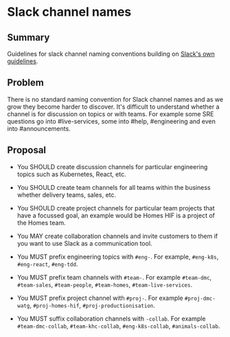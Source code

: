 # Slack channel names

## Summary

Guidelines for slack channel naming conventions building on [Slack's own guidelines](https://get.slack.help/hc/en-us/articles/217626408-Create-guidelines-for-channel-names).

## Problem

There is no standard naming convention for Slack channel names and as we grow they become harder to discover. It's difficult to understand whether a channel is for discussion on topics or with teams. For example some SRE questions go into #live-services, some into #help, #engineering and even into #announcements.

## Proposal

- You SHOULD create discussion channels for particular engineering topics such as Kubernetes, React, etc.
- You SHOULD create team channels for all teams within the business whether delivery teams, sales, etc.
- You SHOULD create project channels for particular team projects that have a focussed goal, an example would be Homes HIF is a project of the Homes team.
- You MAY create collaboration channels and invite customers to them if you want to use Slack as a communication tool.

- You MUST prefix engineering topics with `#eng-`. For example, `#eng-k8s`, `#eng-react`, `#eng-tdd`.
- You MUST prefix team channels with `#team-`. For example `#team-dmc`, `#team-sales`, `#team-people`, `#team-homes`, `#team-live-services`.
- You MUST prefix project channel with `#proj-`. For example `#proj-dmc-watg`, `#proj-homes-hif`, `#proj-productionisation`.
- You MUST suffix collaboration channels with `-collab`. For example `#team-dmc-collab`, `#team-khc-collab`, `#eng-k8s-collab`, `#animals-collab`.
